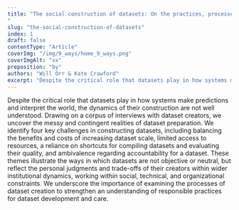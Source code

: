 ```yaml
---
title: "The social construction of datasets: On the practices, processes and challenges of dataset creation for machine learning
"
slug: "the-social-construction-of-datasets"
index: 1
draft: false
contentType: "Article"
coverImg: "/img/9_ways/home_9_ways.png"
coverImgAlt: "xx"
preposition: "by"
authors: "Will Orr & Kate Crawford"
excerpt: "Despite the critical role that datasets play in how systems make predictions and interpret the world, the dynamics of their construction are not well understood. Drawing on a corpus of interviews with dataset creators, we uncover the messy and contingent realities of dataset preparation."
---
```


Despite the critical role that datasets play in how systems make predictions and interpret the world, the dynamics of their construction are not well understood. Drawing on a corpus of interviews with dataset creators, we uncover the messy and contingent realities of dataset preparation. We identify four key challenges in constructing datasets, including balancing the benefits and costs of increasing dataset scale, limited access to resources, a reliance on shortcuts for compiling datasets and evaluating their quality, and ambivalence regarding accountability for a dataset. These themes illustrate the ways in which datasets are not objective or neutral, but reflect the personal judgments and trade-offs of their creators within wider institutional dynamics, working within social, technical, and organizational constraints. We underscore the importance of examining the processes of dataset creation to strengthen an understanding of responsible practices for dataset development and care.
